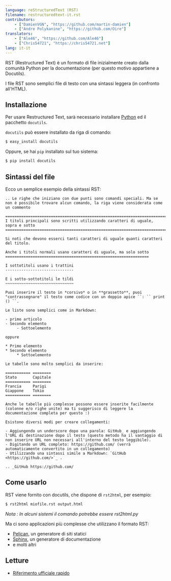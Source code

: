 ```yaml
---
language: reStructuredText (RST)
filename: restructuredtext-it.rst
contributors:
    - ["DamienVGN", "https://github.com/martin-damien"]
    - ["Andre Polykanine", "https://github.com/Oire"]
translators:
    - ["Ale46", "https://github.com/Ale46"]
    - ["Chris54721", "https://chris54721.net"]
lang: it-it
---
```


RST (Restructured Text) è un formato di file inizialmente creato dalla comunità Python
per la documentazione (per questo motivo appartiene a Docutils).

I file RST sono semplici file di testo con una sintassi leggera (in confronto all'HTML).

## Installazione

Per usare Restructured Text, sarà necessario installare [Python](http://www.python.org) ed il pacchetto `docutils`.

`docutils` può essere installato da riga di comando:

```bash
$ easy_install docutils
```

Oppure, se hai `pip` installato sul tuo sistema:

```bash
$ pip install docutils
```


## Sintassi del file

Ecco un semplice esempio della sintassi RST:

```
.. Le righe che iniziano con due punti sono comandi speciali. Ma se non è possibile trovare alcun comando, la riga viene considerata come un commento

===============================================================================
I titoli principali sono scritti utilizzando caratteri di uguale, sopra e sotto
===============================================================================

Si noti che devono esserci tanti caratteri di uguale quanti caratteri del titolo.

Anche i titoli normali usano caratteri di uguale, ma solo sotto
===============================================================

I sottotitoli usano i trattini
------------------------------

E i sotto-sottotitoli le tildi
~~~~~~~~~~~~~~~~~~~~~~~~~~~~~~

Puoi inserire il testo in *corsivo* o in **grassetto**, puoi "contrassegnare" il testo come codice con un doppio apice ``: `` print () ``.

Le liste sono semplici come in Markdown:

- primo articolo
- Secondo elemento
     - Sottoelemento

oppure

* Primo elemento
* Secondo elemento
     * Sottoelemento

Le tabelle sono molto semplici da inserire:

=========== ========
Stato       Capitale
=========== ========
Francia     Parigi
Giappone    Tokio
=========== ========

Anche le tabelle più complesse possono essere inserite facilmente (colonne e/o righe unite) ma ti suggerisco di leggere la documentazione completa per questo :)

Esistono diversi modi per creare collegamenti:

- Aggiungendo un underscore dopo una parola: GitHub_ e aggiungendo l'URL di destinazione dopo il testo (questo metodo ha il vantaggio di non inserire URL non necessari all'interno del testo leggibile).
- Digitando un URL completo: https://github.com/ (verrà automaticamente convertito in un collegamento)
- Utilizzando una sintassi simile a Markdown: `GitHub <https://github.com/>`_ .

.. _GitHub https://github.com/
```

## Come usarlo

RST viene fornito con docutils, che dispone di `rst2html`, per esempio:

```bash
$ rst2html miofile.rst output.html
```

*Nota : In alcuni sistemi il comando potrebbe essere rst2html.py*

Ma ci sono applicazioni più complesse che utilizzano il formato RST:

- [Pelican](http://blog.getpelican.com/), un generatore di siti statici
- [Sphinx](http://sphinx-doc.org/), un generatore di documentazione
- e molti altri


## Letture

- [Riferimento ufficiale rapido](http://docutils.sourceforge.net/docs/user/rst/quickref.html)
